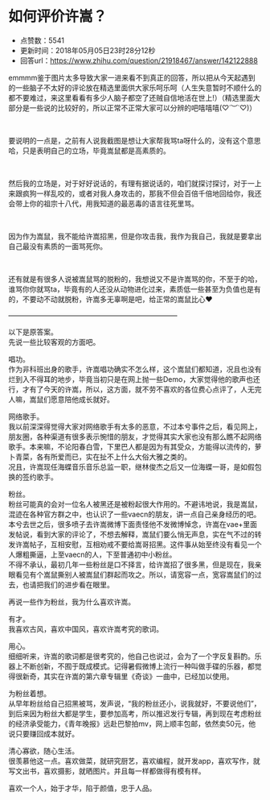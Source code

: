 # 如何评价许嵩？
- 点赞数：5541
- 更新时间：2018年05月05日23时28分12秒
- 回答url：https://www.zhihu.com/question/21918467/answer/142122888
<body>
 <p data-pid="Meq4M3Ee">emmmm鉴于图片太多导致大家一进来看不到真正的回答，所以把从今天起遇到的一些脑子不太好的评论放在精选里面供大家乐呵乐呵（人生失意暂时不顺什么的都不要难过，来这里看看有多少人脑子都空了还贼自信地活在世上!）（精选里面大部分是一些说的比较好的，所以正常不正常大家可以分辨的吧嘻嘻嘻(♡˙︶˙♡)）</p>
 <p class="ztext-empty-paragraph"><br></p>
 <p data-pid="bfPkpAIT">要说明的一点是，之前有人说我截图是想让大家帮我骂ta呀什么的，没有这个意思哈，只是表明自己的立场，毕竟嵩鼠都是高素质的。</p>
 <p class="ztext-empty-paragraph"><br></p>
 <p data-pid="WKDBfivr">然后我的立场是，对于好好说话的，有理有据说话的，咱们就探讨探讨，对于一上来跟疯狗一样乱咬的，或者对我人身攻击的，那我不但会百倍千倍地回给你，我还会带上你的祖宗十八代，用我知道的最恶毒的语言往死里骂。</p>
 <p class="ztext-empty-paragraph"><br></p>
 <p data-pid="i4qSNOGZ">因为作为嵩鼠，我不能给许嵩招黑，但是你攻击我，我作为我自己，我就是要拿出自己最没有素质的一面骂死你。</p>
 <p class="ztext-empty-paragraph"><br></p>
 <p data-pid="GzBseFz5">还有就是有很多人说被嵩鼠骂的脱粉的，我想说又不是许嵩骂的你，不至于的哈，谁骂你你就骂ta，毕竟有的人还没从动物进化过来，素质低一些甚至为负值也是有的，不要动不动就脱粉，许嵩多无辜啊是吧，给正常的嵩鼠比心❤️</p>
 <p data-pid="ktooV_lb">————————————————————————</p>
 <p data-pid="quEhgxJY">以下是原答案。<br>
  先说一些比较客观的方面吧。</p>
 <p data-pid="3vZe_d0F">唱功。<br>
  作为非科班出身的歌手，许嵩唱功确实不怎么样，这个嵩鼠们都知道，况且也没有烂到入不得耳的地步，毕竟当初只是在网上抛一些Demo，大家觉得他的歌声也还行，才有了今天的许嵩，所以，这方面，就不劳不喜欢的各位费心点评了，人无完人嘛，嵩鼠们愿意陪他成长就好。</p>
 <p data-pid="kS2yn96i">网络歌手。<br>
  我以前深深得觉得大家对网络歌手有太多的恶意，不过本兮事件之后，看见网上，朋友圈，各种渠道有很多表示惋惜的朋友，才觉得其实大家也没有那么瞧不起网络歌手。本来嘛，不论阳春白雪，下里巴人都是因为有其受众，方能得以流传的，萝卜青菜，各有所爱而已，实在扯不上什么大俗大雅之类的。<br>
  况且，许嵩现任海蝶音乐音乐总监一职，继林俊杰之后又一位海蝶一哥，是如假包换的签约歌手。</p>
 <p data-pid="eBEGRpum">粉丝。<br>
  粉丝可能真的会对一位名人被黑还是被粉起很大作用的。不避讳地说，我是嵩鼠，混迹在各种官方群之中，也认识了一些vaecn的朋友，讲一点自己亲身经历的吧。<br>
  本兮去世之后，很多喷子去许嵩微博下面责怪他不发微博悼念，许嵩在vae+里面发帖说，看到大家的评论了，不想去解释，嵩鼠们要么悄无声息，实在气不过的转发许嵩帖子，互相安慰，互相劝戒不要给嵩哥招黑。这件事从始至终没有看见一个人爆粗撕逼，上至vaecn的人，下至普通初中小粉丝。<br>
  不得不承认，最初几年一些粉丝是口不择言，给许嵩招了很多黑，但是现在，我亲眼看见有个嵩鼠撕别人被嵩鼠们群起而攻之。所以，请宽容一点，宽容嵩鼠们的过去，也请把我们的进步看在眼里。</p>
 <p data-pid="H9shiXTo">再说一些作为粉丝，我为什么喜欢许嵩。</p>
 <p data-pid="BJuj5Blv">有才。<br>
  我喜欢古风，喜欢中国风，喜欢许嵩考究的歌词。</p>
 <p data-pid="JrIptzOz">用心。<br>
  细细听来，许嵩的歌词都是很考究的，他自己也说过，会为了一个字反复斟酌。乐器上不断创新，不囿于既成模式。记得暑假微博上流行一种叫做手碟的乐器，都觉得很新奇，其实在许嵩的第六章专辑里《奇谈》一曲中，已经加以使用。</p>
 <p data-pid="QjEt2ZuV">为粉丝着想。<br>
  从早年粉丝给自己招黑被骂，发声说，“我的粉丝还小，说我就好，不要说他们”，到后来因为粉丝大都是学生，要参加高考，所以推迟发行专辑，再到现在考虑粉丝的经济承受能力，《青年晚报》远赴巴黎拍mv，网上顺丰包邮，依然卖50元，他说只要赚回成本就好。</p>
 <p data-pid="rzPDqZWe">清心寡欲，随心生活。<br>
  很羡慕他这一点。喜欢做菜，就研究厨艺，喜欢编程，就开发app，喜欢写作，就写文出书，喜欢摄影，就晒图片。并且每一样都做得有模有样。</p>
 <p data-pid="tVCZ-acx">喜欢一个人，始于才华，陷于颜值，忠于人品。</p>
</body>